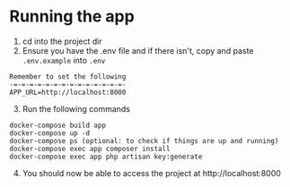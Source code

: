 # Running the app
1. cd into the project dir
2. Ensure you have the .env file and if there isn't, copy and paste `.env.example` into `.env`
```
Remember to set the following
-=-=-=-=-=-=-=-=-=-=-=-=-=-=-
APP_URL=http://localhost:8000
```
3. Run the following commands
```
docker-compose build app
docker-compose up -d
docker-compose ps (optional: to check if things are up and running)
docker-compose exec app composer install
docker-compose exec app php artisan key:generate
```
4. You should now be able to access the project at http://localhost:8000